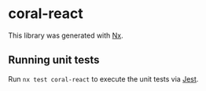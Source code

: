 # coral-react

This library was generated with [Nx](https://nx.dev).

## Running unit tests

Run `nx test coral-react` to execute the unit tests via [Jest](https://jestjs.io).

